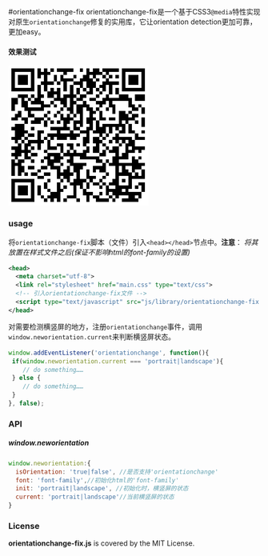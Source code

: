 #orientationchange-fix
orientationchange-fix是一个基于CSS3`@media`特性实现对原生`orientationchange`修复的实用库，它让orientation detection更加可靠，更加easy。
#### 效果测试
![qrcode](qrcode.png)
### usage
将`orientationchange-fix`脚本（文件）引入`<head></head>`节点中。**注意**：  *将其放置在样式文件之后(保证不影响html的font-family的设置)*
```xml
<head>
  <meta charset="utf-8">
  <link rel="stylesheet" href="main.css" type="text/css">
  <!-- 引入orientationchange-fix文件 -->
  <script type="text/javascript" src="js/library/orientationchange-fix.js"></script>
</head>
```
对需要检测横竖屏的地方，注册`orientationchange`事件，调用`window.neworientation.current`来判断横竖屏状态。
```js
window.addEventListener('orientationchange', function(){
 if(window.neworientation.current === 'portrait|landscape'){
 	// do something……
 } else {
 	// do something……
 }
}, false);
```


### API
##### window.neworientation
```js
window.neworientation:{
  isOrientation: 'true|false', //是否支持'orientationchange'
  font: 'font-family',//初始化html的'font-family'
  init: 'portrait|landscape', //初始化时，横竖屏的状态
  current: 'portrait|landscape'//当前横竖屏的状态
}
```


### License
**orientationchange-fix.js** is covered by the MIT License.
